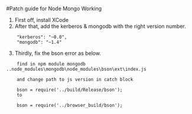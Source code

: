 #Patch guide for Node Mongo Working

1. First off, install XCode
2. After that, add the kerberos & mongodb with the right version number.

```
	"kerberos": "~0.0",
    "mongodb": "~1.4"
```

3. Thirdly, fix the bson error as below. 

```
	find in npm module mongodb ..node_modules\mongodb\node_modules\bson\ext\index.js

	and change path to js version in catch block

	bson = require('../build/Release/bson');
	to

	bson = require('../browser_build/bson');
```